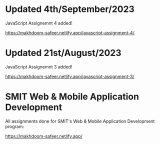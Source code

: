 # Updated 4th/September/2023
JavaScript Assignemnt 4 added!

https://makhdoom-safeer.netlify.app/javascript-assignment-4/

# Updated 21st/August/2023
JavaScript Assignemnt 3 added!

https://makhdoom-safeer.netlify.app/javascript-assignment-3/

# SMIT Web & Mobile Application Development
All assignments done for SMIT's Web & Mobile Application Development program:

https://makhdoom-safeer.netlify.app/
